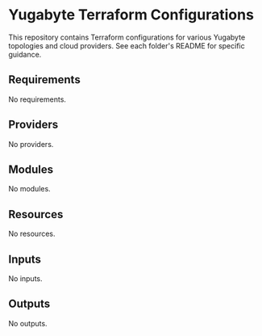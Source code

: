 # Yugabyte Terraform Configurations
This repository contains Terraform configurations for various Yugabyte topologies and cloud providers. See each folder's README for specific guidance.

<!-- BEGIN_TF_DOCS -->
## Requirements

No requirements.

## Providers

No providers.

## Modules

No modules.

## Resources

No resources.

## Inputs

No inputs.

## Outputs

No outputs.
<!-- END_TF_DOCS -->